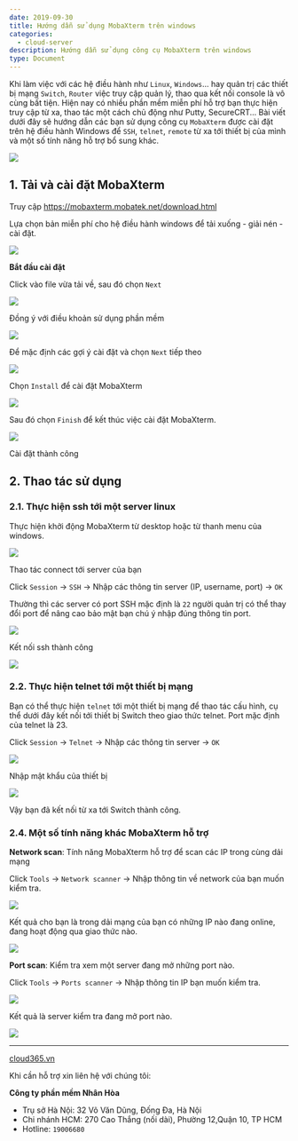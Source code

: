 ```yaml
---
date: 2019-09-30
title: Hướng dẫn sử dụng MobaXterm trên windows
categories:
  - cloud-server
description: Hướng dẫn sử dụng công cụ MobaXterm trên windows
type: Document
---
```


Khi làm việc với các hệ điều hành như `Linux`, `Windows`... hay quản trị các thiết bị mạng `Switch`, `Router` việc truy cập quản lý, thao qua kết nối console là vô cùng bất tiện. Hiện nay có nhiều phần mềm miễn phí hỗ trợ bạn thực hiện truy cập từ xa, thao tác một cách chủ động như Putty, SecureCRT... Bài viết dưới đây sẽ hướng dẫn các bạn sử dụng công cụ `MobaXterm` được cài đặt trên hệ điều hành Windows để `SSH`, `telnet`, `remote` từ xa tới thiết bị của mình và một số tính năng hỗ trợ bổ sung khác.

![](/images/img-mobarxterm/ssh.png)

## 1. Tải và cài đặt MobaXterm

Truy cập https://mobaxterm.mobatek.net/download.html 

Lựa chọn bản miễn phí cho hệ điều hành windows để tải xuống - giải nén - cài đặt.

![](/images/img-mobarxterm/Screenshot_511.png)

**Bắt đầu cài đặt**

Click vào file vừa tải về, sau đó chọn `Next`

![](/images/img-mobarxterm/Screenshot_512.png)

Đồng ý với điều khoản sử dụng phần mềm

![](/images/img-mobarxterm/Screenshot_513.png)

Để mặc định các gợi ý cài đặt và chọn `Next` tiếp theo

![](/images/img-mobarxterm/Screenshot_514.png)

Chọn `Install` để cài đặt MobaXterm

![](/images/img-mobarxterm/Screenshot_515.png)

Sau đó chọn `Finish` để kết thúc việc cài đặt MobaXterm.

![](/images/img-mobarxterm/Screenshot_516.png)

Cài đặt thành công

## 2. Thao tác sử dụng

### 2.1. Thực hiện ssh tới một server linux

Thực hiện khởi động MobaXterm từ desktop hoặc từ thanh menu của windows.

![](/images/img-mobarxterm/Screenshot_517.png)

Thao tác connect tới server của bạn

Click `Session` -> `SSH` -> Nhập các thông tin server (IP, username, port)  -> `OK`

Thường thì các server có port SSH mặc định là `22` người quản trị có thể thay đổi port để nâng cao bảo mật bạn chú ý nhập đúng thông tin port.

![](/images/img-mobarxterm/Screenshot_518.png)

Kết nối ssh thành công

![](/images/img-mobarxterm/Screenshot_519.png)

### 2.2. Thực hiện telnet tới một thiết bị mạng

Bạn có thể thực hiện `telnet` tới một thiết bị mạng để thao tác cấu hình, cụ thể dưới đây kết nối tới thiết bị Switch theo giao thức telnet. Port mặc định của telnet là 23.

Click `Session` -> `Telnet` -> Nhập các thông tin server -> `OK`

![](/images/img-mobarxterm/Screenshot_520.png)

Nhập mật khẩu của thiết bị

![](/images/img-mobarxterm/Screenshot_521.png)

Vậy bạn đã kết nối từ xa tới Switch thành công.

### 2.4. Một số tính năng khác MobaXterm hỗ trợ

**Network scan**: Tính năng MobaXterm hỗ trợ để scan các IP trong cùng dải mạng

Click `Tools` -> `Network scanner` -> Nhập thông tin về network của bạn muốn kiểm tra.

![](/images/img-mobarxterm/Screenshot_522.png)

Kết quả cho bạn là trong dải mạng của bạn có những IP nào đang online, đang hoạt động qua giao thức nào.

![](/images/img-mobarxterm/Screenshot_523.png)

**Port scan**: Kiểm tra xem một server đang mở những port nào.

Click `Tools` -> `Ports scanner` -> Nhập thông tin IP bạn muốn kiểm tra.

![](/images/img-mobarxterm/Screenshot_524.png)

Kết quả là server kiểm tra đang mở port nào.

![](/images/img-mobarxterm/Screenshot_525.png)

---
<a href="https://cloud365.vn/" target="_blank">cloud365.vn</a>

Khi cần hỗ trợ xin liên hệ với chúng tôi:

**Công ty phần mềm Nhân Hòa**
- Trụ sở Hà Nội: 32 Võ Văn Dũng, Đống Đa, Hà Nội
- Chi nhánh HCM: 270 Cao Thắng (nối dài), Phường 12,Quận 10, TP HCM
- Hotline: `19006680`